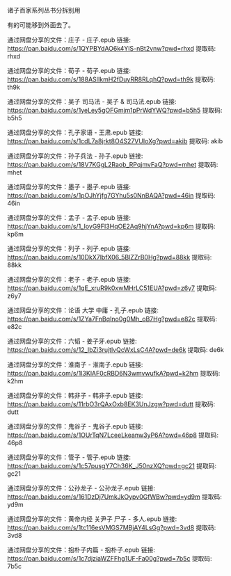 诸子百家系列丛书分拆别用

有的可能移到外面去了。


通过网盘分享的文件：庄子 - 庄子.epub
链接: https://pan.baidu.com/s/1QYPBYdAO6k4YlS-nBt2vnw?pwd=rhxd 提取码: rhxd

通过网盘分享的文件：荀子 - 荀子.epub
链接: https://pan.baidu.com/s/188ASIIkmH2fDuyRR8RLqhQ?pwd=th9k 提取码: th9k

通过网盘分享的文件：吴子 司马法 - 吴子 & 司马法.epub
链接: https://pan.baidu.com/s/1yeLey5gOFGmjm1pPrWdYWQ?pwd=b5h5 提取码: b5h5

通过网盘分享的文件：孔子家语 - 王肃.epub
链接: https://pan.baidu.com/s/1cdL7a8jrkt8O4S27VUIoXg?pwd=akib 提取码: akib

通过网盘分享的文件：孙子兵法 - 孙子.epub
链接: https://pan.baidu.com/s/18V7KGgL2Raob_RPqjmvFaQ?pwd=mhet 提取码: mhet

通过网盘分享的文件：墨子 - 墨子.epub
链接: https://pan.baidu.com/s/1pOJhYjfg7GYhu5s0NnBAQA?pwd=46in 提取码: 46in

通过网盘分享的文件：孟子 - 孟子.epub
链接: https://pan.baidu.com/s/1_IoyG9FI3HqOE2Aq9hjYnA?pwd=kp6m 提取码: kp6m


通过网盘分享的文件：列子 - 列子.epub
链接: https://pan.baidu.com/s/10DkX7lbfX06_5BlZZrB0Hg?pwd=88kk 提取码: 88kk

通过网盘分享的文件：老子 - 老子.epub
链接: https://pan.baidu.com/s/1qE_xruR9k0xwMHrLC51EUA?pwd=z6y7 提取码: z6y7

通过网盘分享的文件：论语 大学 中庸 - 孔子.epub
链接: https://pan.baidu.com/s/1ZYa7FnBqIno0g0Mh_oB7Hg?pwd=e82c 提取码: e82c

通过网盘分享的文件：六韬 - 姜子牙.epub
链接: https://pan.baidu.com/s/12_IbZi3rujtlvQcWxLsC4A?pwd=de6k 提取码: de6k

通过网盘分享的文件：淮南子 - 淮南子.epub
链接: https://pan.baidu.com/s/1I3KlAF0cRBD6N3wmvwufkA?pwd=k2hm 提取码: k2hm

通过网盘分享的文件：韩非子 - 韩非子.epub
链接: https://pan.baidu.com/s/11rbO3rQAxOxb8EK3UnJzgw?pwd=dutt 提取码: dutt

通过网盘分享的文件：鬼谷子 - 鬼谷子.epub
链接: https://pan.baidu.com/s/1OUrTqN7LceeLkeanw3yP6A?pwd=46p8 提取码: 46p8

通过网盘分享的文件：管子 - 管子.epub
链接: https://pan.baidu.com/s/1c57pusgY7Ch36K_J50nzXQ?pwd=gc21 提取码: gc21

通过网盘分享的文件：公孙龙子 - 公孙龙子.epub
链接: https://pan.baidu.com/s/161DzDj7UmkJkOypv0GfWBw?pwd=yd9m 提取码: yd9m


通过网盘分享的文件：黄帝内经 关尹子 尸子 - 多人.epub
链接: https://pan.baidu.com/s/1tc116esVMGS7MBjAY4LsGg?pwd=3vd8 提取码: 3vd8


通过网盘分享的文件：抱朴子内篇 - 抱朴子.epub
链接: https://pan.baidu.com/s/1c7djziaWZFFhg1UF-Fa00g?pwd=7b5c 提取码: 7b5c